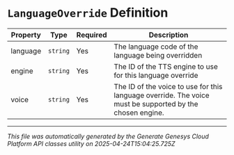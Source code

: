 # `LanguageOverride` Definition

| Property | Type | Required | Description |
|----------|------|----------|-------------|
| language | `string` | Yes | The language code of the language being overridden |
| engine | `string` | Yes | The ID of the TTS engine to use for this language override |
| voice | `string` | Yes | The ID of the voice to use for this language override. The voice must be supported by the chosen engine. |

---

*This file was automatically generated by the Generate Genesys Cloud Platform API classes utility on 2025-04-24T15:04:25.725Z*